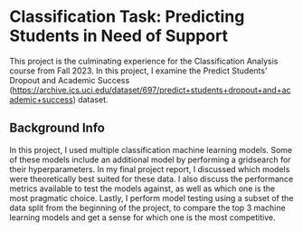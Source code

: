 # Classification Task: Predicting Students in Need of Support

This project is the culminating experience for the Classification Analysis course from Fall 2023. In this project, I examine the Predict Students' Dropout and Academic Success (https://archive.ics.uci.edu/dataset/697/predict+students+dropout+and+academic+success) dataset.

## Background Info

In this project, I used multiple classification machine learning models. Some of these models include an additional model by performing a gridsearch for their hyperparameters. In my final project report, I discussed which models were theoretically best suited for these data. I also discuss the performance metrics available to test the models against, as well as which one is the most pragmatic choice. Lastly, I perform model testing using a subset of the data split from the beginning of the project, to compare the top 3 machine learning models and get a sense for which one is the most competitive.
